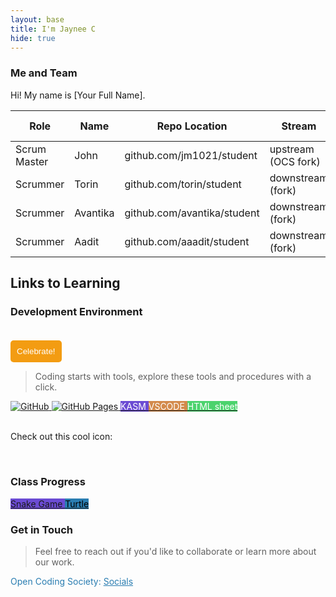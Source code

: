 ```yaml
---
layout: base
title: I'm Jaynee C
hide: true
---
```


### Me and Team

Hi! My name is [Your Full Name].

| Role         | Name     | Repo Location                       | Stream                | Repo Name |
|--------------|----------|-------------------------------------|-----------------------|-----------|
| Scrum Master | John     | github.com/jm1021/student           | upstream (OCS fork)   | student   |
| Scrummer     | Torin    | github.com/torin/student            | downstream (fork)     | student   |
| Scrummer     | Avantika | github.com/avantika/student         | downstream (fork)     | student   |
| Scrummer     | Aadit    | github.com/aaadit/student           | downstream (fork)     | student   |


## Links to Learning

### Development Environment

<script src="https://cdn.jsdelivr.net/npm/canvas-confetti@1.6.0/dist/confetti.browser.min.js"></script>

<button onclick="confetti()" style="margin-top: 20px; padding: 10px; background-color: #f39c12; color: white; border: none; border-radius: 5px; cursor: pointer;">
  Celebrate!
</button>

<script>
  window.onload = () => {
    confetti({
      particleCount: 100,
      spread: 70,
      origin: { y: 0.6 }
    });
  };
</script>


> Coding starts with tools, explore these tools and procedures with a click.
<head>
  <meta charset="UTF-8">
  <title>My Website</title>

  <!-- Font Awesome CSS -->
  <link rel="stylesheet" href="https://cdnjs.cloudflare.com/ajax/libs/font-awesome/6.5.0/css/all.min.css">
</head>


<a href="https://github.com/Open-Coding-Society/student">
    <img src="https://img.shields.io/badge/GitHub-181717?logo=github&logoColor=white" alt="GitHub">
</a>
<a href="https://open-coding-society.github.io/student">
    <img src="https://img.shields.io/badge/GitHub%20Pages-327FC7?logo=github&logoColor=white" alt="GitHub Pages">
</a>
<a href="https://kasm.opencodingsociety.com/" class="button small" style="background-color: #6b4bd3ff">
    <span style="color: #FFFFFF">KASM</span>
</a>
<a href="https://vscode.dev/" class="button small" style="background-color: #d38a4bff">
    <span style="color: #FFFFFF">VSCODE</span>
</a>
<a href="https://htmlcheatsheet.com/" class="button small" style="background-color: #4bd36dff">
    <span style="color: #FFFFFF">HTML sheet</span>
</a>

<br>

<br>
  <p>Check out this cool icon:</p>

  <!-- Camera icon -->
  <i class="fas fa-camera icon"></i>
<br>

### Class Progress

<a href="{{site.baseurl}}/snake" class="button small" style="background-color: #6b4bd3ff">
    Snake Game
</a>
<a href="{{site.baseurl}}/turtle" class="button small" style="background-color: #2A7DB1">
    <span style="color: #000000">Turtle</span>
</a>

<br>

<!-- Contact Section -->
### Get in Touch 

> Feel free to reach out if you'd like to collaborate or learn more about our work. 

<p style="color: #2A7DB1;">Open Coding Society: <a href="https://opencodingsociety.com" style="color: #2A7DB1; text-decoration: underline;">Socials</a></p>
